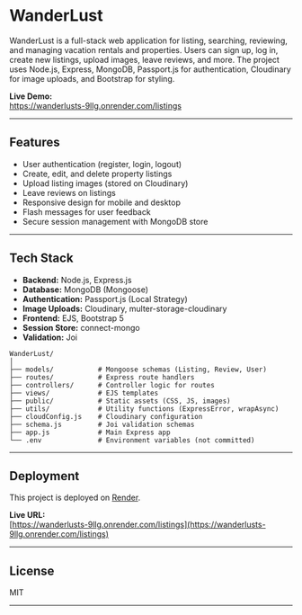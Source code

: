 # WanderLust

WanderLust is a full-stack web application for listing, searching, reviewing, and managing vacation rentals and properties. Users can sign up, log in, create new listings, upload images, leave reviews, and more. The project uses Node.js, Express, MongoDB, Passport.js for authentication, Cloudinary for image uploads, and Bootstrap for styling.

**Live Demo:**  
 https://wanderlusts-9llg.onrender.com/listings

---

## Features

- User authentication (register, login, logout)
- Create, edit, and delete property listings
- Upload listing images (stored on Cloudinary)
- Leave reviews on listings
- Responsive design for mobile and desktop
- Flash messages for user feedback
- Secure session management with MongoDB store

---

## Tech Stack

- **Backend:** Node.js, Express.js
- **Database:** MongoDB (Mongoose)
- **Authentication:** Passport.js (Local Strategy)
- **Image Uploads:** Cloudinary, multer-storage-cloudinary
- **Frontend:** EJS, Bootstrap 5
- **Session Store:** connect-mongo
- **Validation:** Joi

```
WanderLust/
│
├── models/           # Mongoose schemas (Listing, Review, User)
├── routes/           # Express route handlers
├── controllers/      # Controller logic for routes
├── views/            # EJS templates
├── public/           # Static assets (CSS, JS, images)
├── utils/            # Utility functions (ExpressError, wrapAsync)
├── cloudConfig.js    # Cloudinary configuration
├── schema.js         # Joi validation schemas
├── app.js            # Main Express app
└── .env              # Environment variables (not committed)
```

---

## Deployment

This project is deployed on [Render](https://render.com/).

**Live URL:**  
[https://wanderlusts-9llg.onrender.com/listings](https://wanderlusts-9llg.onrender.com/listings)

---

## License

MIT

---



